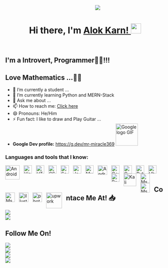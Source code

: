 &nbsp; &nbsp;&nbsp; &nbsp;&nbsp; &nbsp;&nbsp; &nbsp;&nbsp; &nbsp;&nbsp; &nbsp;&nbsp; &nbsp;&nbsp; &nbsp;&nbsp; &nbsp;&nbsp; &nbsp;&nbsp; &nbsp;&nbsp; &nbsp;&nbsp; &nbsp;&nbsp; &nbsp;&nbsp; &nbsp;&nbsp; &nbsp;&nbsp; &nbsp;&nbsp; &nbsp;&nbsp; &nbsp;&nbsp; &nbsp;&nbsp; &nbsp;&nbsp; &nbsp;&nbsp; &nbsp;&nbsp; &nbsp;![](https://komarev.com/ghpvc/?username=alok-karn&label=Views)


<h1 align="center">Hi there, I'm <a href="https://github.com/alok-karn" target="_blank">Alok Karn! </a> <img
src="https://github.com/blackcater/blackcater/raw/main/images/Hi.gif" height="32" /></h1><br />

## I'm a Introvert, Programmer👨‍💻!!!
## Love Mathematics ...🐺🐺



- 🔭 I’m currently a student ...
- 🌱 I’m currently learning Python and MERN-Stack
- 💬 Ask me about ...
- 📫 How to reach me: [Click here](https://www.facebook.com/alok.karn.399/)
- 😄 Pronouns: He/Him
- ⚡ Fun fact: I like to draw and Play Guitar ...
-  <b> Google Dev profile:</b> https://g.dev/mr-miracle369 <img src="https://zellusmarketing.com/wp-content/uploads/2021/02/Google-Gif.gif" alt="Google logo GIF" width="70"/>

<h3 align="left">Languages and tools that I know:</h3>
<p>
<img align="left" alt="Android " width="45px" src="https://static.cdnlogo.com/logos/a/15/android.svg" style="padding-right:10px;" />
<img align="left" alt="Visual Studio Code" width="26px" src="https://cdn.jsdelivr.net/gh/devicons/devicon/icons/vscode/vscode-original.svg" style="padding-right:10px;" />
<img align="left" alt="HTML5" width="26px" src="https://cdn.jsdelivr.net/gh/devicons/devicon/icons/html5/html5-original.svg" style="padding-right:10px;" />
<img align="left" alt="CSS3" width="26px" src="https://cdn.jsdelivr.net/gh/devicons/devicon/icons/css3/css3-original.svg" style="padding-right:10px;" />
<img align="left" alt="Sass" width="26px" src="https://cdn.jsdelivr.net/gh/devicons/devicon/icons/sass/sass-original.svg" style="padding-right:10px;" />
<img align="left" alt="JavaScript" width="26px" src="https://cdn.jsdelivr.net/gh/devicons/devicon/icons/javascript/javascript-original.svg" style="padding-right:10px;" />
<img align="left" alt="MySQL" width="26px" src="https://cdn.jsdelivr.net/gh/devicons/devicon/icons/mysql/mysql-original.svg" style="padding-right:10px;" />
<img align="left" alt="Android-phones " width="30px" src="https://img.icons8.com/cute-clipart/344/android.png" style="padding-right:10px;" />
<img align="left" alt="C++" width="26px" src="https://upload.wikimedia.org/wikipedia/commons/thumb/1/18/ISO_C%2B%2B_Logo.svg/1822px-ISO_C%2B%2B_Logo.svg.png" style="padding-right:10px;" />
<img align="left" alt="C" width="26px" src="https://upload.wikimedia.org/wikipedia/commons/thumb/1/18/C_Programming_Language.svg/695px-C_Programming_Language.svg.png" style="padding-right:10px;" />
<img align="left" alt="Python" width="26px" src="https://upload.wikimedia.org/wikipedia/commons/thumb/c/c3/Python-logo-notext.svg/1024px-Python-logo-notext.svg.png" style="padding-right:10px;" />
<img align="left" alt="Ubuntu " width="26px" src="https://cdn.worldvectorlogo.com/logos/ubuntu-icon.svg" style="padding-right:10px;" />
  <img align="left" alt="Bash " width="26px" src="https://upload.wikimedia.org/wikipedia/commons/thumb/2/20/Bash_Logo_black_and_white_icon_only.svg/512px-Bash_Logo_black_and_white_icon_only.svg.png?20180723054438" style="padding-right:10px;" />
<img align="left" alt="Kali linux" width="40px" src="https://upload.wikimedia.org/wikipedia/commons/thumb/4/4b/Kali_Linux_2.0_wordmark.svg/1280px-Kali_Linux_2.0_wordmark.svg.png" style="padding-right:10px;" />
<img align="left" alt="Ms Word " width="30px" src="https://img.icons8.com/color-glass/344/ms-word.png" style="padding-right:10px;" />
<img align="left" alt="Ms Excell " width="30px" src="https://img.icons8.com/color-glass/344/ms-excel.png" style="padding-right:10px;" />
<img align="left" alt="Ms Powerpoint " width="30px" src="https://img.icons8.com/color-glass/344/ms-powerpoint.png" style="padding-right:10px;" />  
<img align="left" alt="illustrator" width="30px" src="https://img.icons8.com/color/344/adobe-illustrator--v1.png" style="padding-right:10px;" /> 
<img align="left" alt="photoshop" width="30px" src="https://img.icons8.com/fluency/344/adobe-photoshop.png" style="padding-right:10px;" /> 
<img align="left" alt="upwork" width="50px" src="https://upload.wikimedia.org/wikipedia/commons/thumb/d/d2/Upwork-logo.svg/1024px-Upwork-logo.svg.png" style="padding-right:10px;" /> 
 </p>
 
<br />
<br />

<h2>Contace Me At! 📥 </h2>
<a href="https://www.facebook.com/alok.karn.399/" target="_blank"><img src = "https://img.shields.io/badge/Messenger-00B2FF?style=for-the-badge&logo=messenger&logoColor=white"></a> <br />
<a href="mailto:alokkyasth@gmail.com" target="_blank"><img src="https://img.shields.io/badge/Gmail-D14836?style=for-the-badge&logo=gmail&logoColor=white"></a> <br />

<h2> Follow Me On! </h2>
<a href="https://twitter.com/alok98420" target="_blank"><img src="https://img.shields.io/badge/Twitter-1DA1F2?style=for-the-badge&logo=twitter&logoColor=white"></a><br />
<a href="https://www.instagram.com/aaalok_369.exe/" target="_blank"><img src="https://img.shields.io/badge/Instagram-E4405F?style=for-the-badge&logo=instagram&logoColor=white"></a><br />
<a href="https://www.snapchat.com/add/alok_karn19" target="_blank"><img src="https://img.shields.io/badge/Snapchat-FFFC00?style=for-the-badge&logo=snapchat&logoColor=white"></a><br />
<a href="https://www.linkedin.com/in/alok-karn-8736a221b/" target="_blank"><img src="https://img.shields.io/badge/LinkedIn-0077B5?style=for-the-badge&logo=linkedin&logoColor=white"> </a><br />


	
